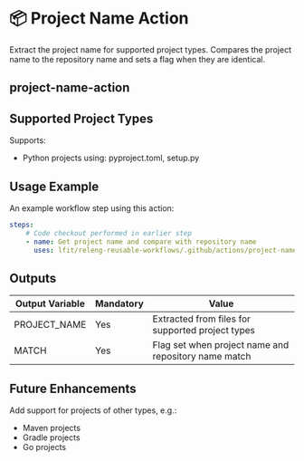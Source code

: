 <!--
SPDX-License-Identifier: Apache-2.0
SPDX-FileCopyrightText: 2025 The Linux Foundation
-->

# 📦 Project Name Action

Extract the project name for supported project types. Compares the project name
to the repository name and sets a flag when they are identical.

## project-name-action

## Supported Project Types

Supports:

- Python projects using: pyproject.toml, setup.py

## Usage Example

An example workflow step using this action:

```yaml
steps:
    # Code checkout performed in earlier step
    - name: Get project name and compare with repository name
      uses: lfit/releng-reusable-workflows/.github/actions/project-name-action@main
```

## Outputs

<!-- markdownlint-disable MD013 -->

| Output Variable | Mandatory | Value                                                |
| --------------- | --------- | ---------------------------------------------------- |
| PROJECT_NAME    | Yes       | Extracted from files for supported project types     |
| MATCH           | Yes       | Flag set when project name and repository name match |

<!-- markdownlint-enable MD013 -->

## Future Enhancements

Add support for projects of other types, e.g.:

- Maven projects
- Gradle projects
- Go projects
